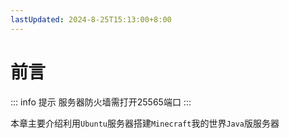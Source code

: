 ```yaml
---
lastUpdated: 2024-8-25T15:13:00+8:00
---
```


# 前言

::: info 提示
服务器防火墙需打开25565端口
:::

本章主要介绍利用```Ubuntu```服务器搭建```Minecraft```我的世界```Java```版服务器